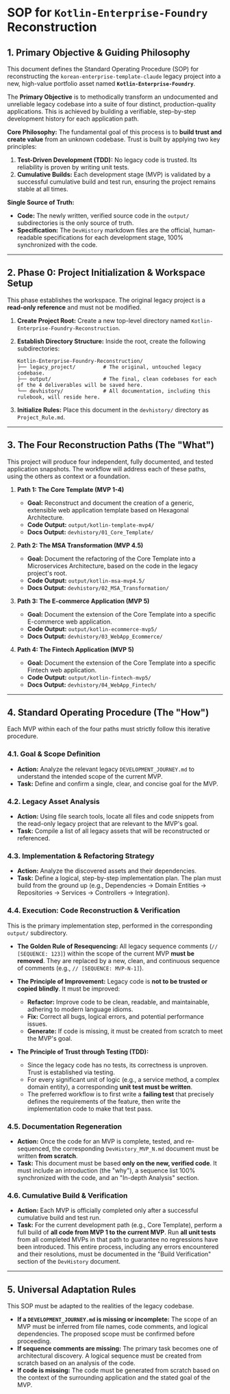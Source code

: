 # SOP for `Kotlin-Enterprise-Foundry` Reconstruction

## 1. Primary Objective & Guiding Philosophy

This document defines the Standard Operating Procedure (SOP) for reconstructing the `korean-enterprise-template-claude` legacy project into a new, high-value portfolio asset named **`Kotlin-Enterprise-Foundry`**. 

The **Primary Objective** is to methodically transform an undocumented and unreliable legacy codebase into a suite of four distinct, production-quality applications. This is achieved by building a verifiable, step-by-step development history for each application path.

**Core Philosophy:** The fundamental goal of this process is to **build trust and create value** from an unknown codebase. Trust is built by applying two key principles:
1.  **Test-Driven Development (TDD):** No legacy code is trusted. Its reliability is proven by writing unit tests.
2.  **Cumulative Builds:** Each development stage (MVP) is validated by a successful cumulative build and test run, ensuring the project remains stable at all times.

**Single Source of Truth:**
- **Code:** The newly written, verified source code in the `output/` subdirectories is the only source of truth.
- **Specification:** The `DevHistory` markdown files are the official, human-readable specifications for each development stage, 100% synchronized with the code.

---

## 2. Phase 0: Project Initialization & Workspace Setup

This phase establishes the workspace. The original legacy project is a **read-only reference** and must not be modified.

1.  **Create Project Root:** Create a new top-level directory named `Kotlin-Enterprise-Foundry-Reconstruction`.

2.  **Establish Directory Structure:** Inside the root, create the following subdirectories:
    ```
    Kotlin-Enterprise-Foundry-Reconstruction/
    ├── legacy_project/         # The original, untouched legacy codebase.
    ├── output/                 # The final, clean codebases for each of the 4 deliverables will be saved here.
    └── devhistory/             # All documentation, including this rulebook, will reside here.
    ```

3.  **Initialize Rules:** Place this document in the `devhistory/` directory as `Project_Rule.md`.

---

## 3. The Four Reconstruction Paths (The "What")

This project will produce four independent, fully documented, and tested application snapshots. The workflow will address each of these paths, using the others as context or a foundation.

1.  **Path 1: The Core Template (MVP 1-4)**
    - **Goal:** Reconstruct and document the creation of a generic, extensible web application template based on Hexagonal Architecture.
    - **Code Output:** `output/kotlin-template-mvp4/`
    - **Docs Output:** `devhistory/01_Core_Template/`

2.  **Path 2: The MSA Transformation (MVP 4.5)**
    - **Goal:** Document the refactoring of the Core Template into a Microservices Architecture, based on the code in the legacy project's root.
    - **Code Output:** `output/kotlin-msa-mvp4.5/`
    - **Docs Output:** `devhistory/02_MSA_Transformation/`

3.  **Path 3: The E-commerce Application (MVP 5)**
    - **Goal:** Document the extension of the Core Template into a specific E-commerce web application.
    - **Code Output:** `output/kotlin-ecommerce-mvp5/`
    - **Docs Output:** `devhistory/03_WebApp_Ecommerce/`

4.  **Path 4: The Fintech Application (MVP 5)**
    - **Goal:** Document the extension of the Core Template into a specific Fintech web application.
    - **Code Output:** `output/kotlin-fintech-mvp5/`
    - **Docs Output:** `devhistory/04_WebApp_Fintech/`

---

## 4. Standard Operating Procedure (The "How")

Each MVP within each of the four paths must strictly follow this iterative procedure.

### 4.1. Goal & Scope Definition
- **Action:** Analyze the relevant legacy `DEVELOPMENT_JOURNEY.md` to understand the intended scope of the current MVP.
- **Task:** Define and confirm a single, clear, and concise goal for the MVP.

### 4.2. Legacy Asset Analysis
- **Action:** Using file search tools, locate all files and code snippets from the read-only legacy project that are relevant to the MVP's goal.
- **Task:** Compile a list of all legacy assets that will be reconstructed or referenced.

### 4.3. Implementation & Refactoring Strategy
- **Action:** Analyze the discovered assets and their dependencies.
- **Task:** Define a logical, step-by-step implementation plan. The plan must build from the ground up (e.g., Dependencies -> Domain Entities -> Repositories -> Services -> Controllers -> Integration).

### 4.4. Execution: Code Reconstruction & Verification
This is the primary implementation step, performed in the corresponding `output/` subdirectory.

- **The Golden Rule of Resequencing:** All legacy sequence comments (`// [SEQUENCE: 123]`) within the scope of the current MVP **must be removed**. They are replaced by a new, clean, and continuous sequence of comments (e.g., `// [SEQUENCE: MVP-N-1]`).

- **The Principle of Improvement:** Legacy code is **not to be trusted or copied blindly**. It must be improved:
    - **Refactor:** Improve code to be clean, readable, and maintainable, adhering to modern language idioms.
    - **Fix:** Correct all bugs, logical errors, and potential performance issues.
    - **Generate:** If code is missing, it must be created from scratch to meet the MVP's goal.

- **The Principle of Trust through Testing (TDD):**
    - Since the legacy code has no tests, its correctness is unproven. Trust is established via testing.
    - For every significant unit of logic (e.g., a service method, a complex domain entity), a corresponding **unit test must be written**.
    - The preferred workflow is to first write a **failing test** that precisely defines the requirements of the feature, then write the implementation code to make that test pass.

### 4.5. Documentation Regeneration
- **Action:** Once the code for an MVP is complete, tested, and re-sequenced, the corresponding `DevHistory_MVP_N.md` document must be written **from scratch**.
- **Task:** This document must be based **only on the new, verified code**. It must include an introduction (the "why"), a sequence list 100% synchronized with the code, and an "In-depth Analysis" section.

### 4.6. Cumulative Build & Verification
- **Action:** Each MVP is officially completed only after a successful cumulative build and test run.
- **Task:** For the current development path (e.g., Core Template), perform a full build of **all code from MVP 1 to the current MVP**. Run **all unit tests** from all completed MVPs in that path to guarantee no regressions have been introduced. This entire process, including any errors encountered and their resolutions, must be documented in the "Build Verification" section of the `DevHistory` document.

---

## 5. Universal Adaptation Rules

This SOP must be adapted to the realities of the legacy codebase.

- **If a `DEVELOPMENT_JOURNEY.md` is missing or incomplete:** The scope of an MVP must be inferred from file names, code comments, and logical dependencies. The proposed scope must be confirmed before proceeding.
- **If sequence comments are missing:** The primary task becomes one of architectural discovery. A logical sequence must be created from scratch based on an analysis of the code.
- **If code is missing:** The code must be generated from scratch based on the context of the surrounding application and the stated goal of the MVP.
